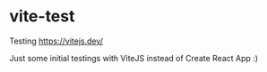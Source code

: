 # vite-test
Testing https://vitejs.dev/

Just some initial testings with ViteJS instead of Create React App :)

